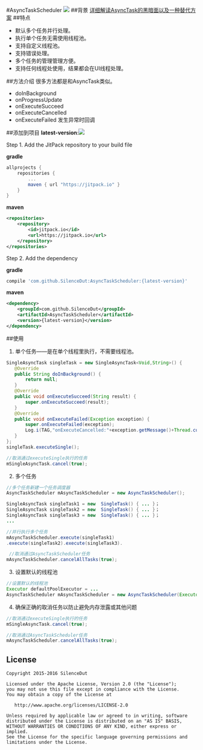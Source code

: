 #AsyncTaskScheduler
[![](https://jitpack.io/v/SilenceDut/AsyncTaskScheduler.svg)](https://jitpack.io/#SilenceDut/AsyncTaskScheduler)
##背景
[详细解读AsyncTask的黑暗面以及一种替代方案](http://www.jianshu.com/p/d83fd0e8a062)
##特点
- 默认多个任务并行处理。
- 执行单个任务无需使用线程池。
- 支持自定义线程池。
- 支持错误处理。
- 多个任务的管理管理方便。
- 支持任何线程处使用，结果都会在UI线程处理。

##方法介绍
很多方法都是和AsyncTask类似。

- doInBackground
- onProgressUpdate
- onExecuteSucceed
- onExecuteCancelled
- onExecuteFailed
    发生异常时回调
      
##添加到项目
**latest-version**:[![](https://jitpack.io/v/SilenceDut/AsyncTaskScheduler.svg)](https://jitpack.io/#SilenceDut/AsyncTaskScheduler)

Step 1. Add the JitPack repository to your build file

**gradle**
```groovy
allprojects {
    repositories {
        ...
        maven { url "https://jitpack.io" }
    }
}
```
**maven**
```xml
<repositories>
    <repository>
        <id>jitpack.io</id>
        <url>https://jitpack.io</url>
    </repository>
</repositories>
```

Step 2. Add the dependency

**gradle**

```groovy
compile 'com.github.SilenceDut:AsyncTaskScheduler:{latest-version}'
```
**maven**

```xml
<dependency>
    <groupId>com.github.SilenceDut</groupId>
    <artifactId>AsyncTaskScheduler</artifactId>
    <version>{latest-version}</version>
</dependency>
```
##使用
1. 单个任务——是在单个线程里执行，不需要线程池。
```java
SingleAsyncTask singleTask = new SingleAsyncTask<Void,String>() {   
   @Override    
   public String doInBackground() {   
       return null;   
   }
   @Override
   public void onExecuteSucceed(String result) {      
       super.onExecuteSucceed(result);      
   }
   @Override
   public void onExecuteFailed(Exception exception) {      
       super.onExecuteFailed(exception);    
       Log.i(TAG,"onExecuteCancelled:"+exception.getMessage()+Thread.currentThread());
   }
};
singleTask.executeSingle();

//取消通过executeSingle执行的任务
mSingleAsyncTask.cancel(true);
```
2. 多个任务
```java
//多个任务新建一个任务调度器
AsyncTaskScheduler mAsyncTaskScheduler = new AsyncTaskScheduler();

SingleAsyncTask singleTask1 = new  SingleTask() { ... }；
SingleAsyncTask singleTask2 = new  SingleTask() { ... }；
SingleAsyncTask singleTask3 = new  SingleTask() { ... }；
...

//并行执行多个任务
mAsyncTaskScheduler.execute(singleTask1)
.execute(singleTask2).execute(singleTask3).

 //取消通过AsyncTaskScheduler任务
mAsyncTaskScheduler.cancelAllTasks(true);
```
3. 设置默认的线程池
```java
//设置默认的线程池
Executor defaultPoolExecutor = ...
AsyncTaskScheduler mAsyncTaskScheduler = new AsyncTaskScheduler(Executor defaultPoolExecutor);
```
4. 确保正确的取消任务以防止避免内存泄露或其他问题
```java
//取消通过executeSingle执行的任务
mSingleAsyncTask.cancel(true);

//取消通过AsyncTaskScheduler任务
mAsyncTaskScheduler.cancelAllTasks(true);
```      
License
-------

    Copyright 2015-2016 SilenceDut

    Licensed under the Apache License, Version 2.0 (the "License");
    you may not use this file except in compliance with the License.
    You may obtain a copy of the License at

       http://www.apache.org/licenses/LICENSE-2.0

    Unless required by applicable law or agreed to in writing, software
    distributed under the License is distributed on an "AS IS" BASIS,
    WITHOUT WARRANTIES OR CONDITIONS OF ANY KIND, either express or implied.
    See the License for the specific language governing permissions and
    limitations under the License.

